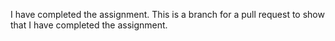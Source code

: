 I have completed the assignment. This is a branch for a pull request to show that I have completed the assignment.
